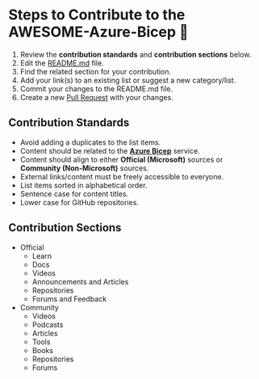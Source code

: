 # Steps to Contribute to the AWESOME-Azure-Bicep 💪

1. Review the **contribution standards** and **contribution sections** below.
2. Edit the [README.md](https://github.com/ElYusubov/AWESOME-Azure-Bicep/blob/main/README.md) file.
3. Find the related section for your contribution.
4. Add your link(s) to an existing list or suggest a new category/list.
5. Commit your changes to the README.md file.
6. Create a new [Pull Request](https://github.com/ElYusubov/AWESOME-Azure-Bicep/compare) with your changes.

## Contribution Standards

* Avoid adding a duplicates to the list items.
* Content should be related to the **[Azure Bicep](https://docs.microsoft.com/en-us/azure/azure-resource-manager/bicep/overview?tabs=bicep)** service.
* Content should align to either **Official (Microsoft)** sources or **Community (Non-Microsoft)** sources.
* External links/content must be freely accessible to everyone.
* List items sorted in alphabetical order.
* Sentence case for content titles.
* Lower case for GitHub repositories.

## Contribution Sections

- Official
  - Learn
  - Docs
  - Videos
  - Announcements and Articles
  - Repositories
  - Forums and Feedback
- Community
  - Videos
  - Podcasts
  - Articles
  - Tools
  - Books
  - Repositories
  - Forums
